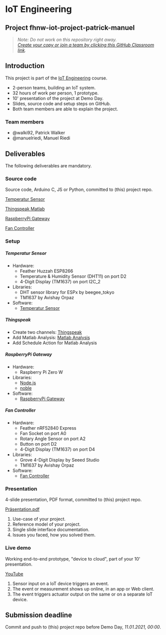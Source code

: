 # IoT Engineering
## Project fhnw-iot-project-patrick-manuel

> *Note: Do not work on this repository right away.*<br/>
> *[Create your copy or join a team by clicking this GitHub Classroom link](https://classroom.github.com/g/O6SKArpl).*

## Introduction
This project is part of the [IoT Engineering](../../../fhnw-iot) course.

* 2-person teams, building an IoT system.
* 32 hours of work per person, 1 prototype.
* 10' presentation of the project at Demo Day.
* Slides, source code and setup steps on GitHub.
* Both team members are able to explain the project.

### Team members
* @walki92, Patrick Walker
* @manuelriedi, Manuel Riedi

## Deliverables
The following deliverables are mandatory.

### Source code
Source code, Arduino C, JS or Python, committed to (this) project repo.

[Temperatur Sensor](Arduino/TempSensor/TempSensor.ino)

[Thingspeak Matlab](Thingspeak/AvgTemperature)

[RaspberryPi Gateway](Raspberry/BleToWiFiGateway.js)

[Fan Controller](Arduino/FanController/FanController.ino)

### Setup

##### Temperatur Sensor
* Hardware:
  * Feather Huzzah ESP8266
  * Temperature & Humidity Sensor (DHT11) on port D2
  * 4-Digit Display (TM1637) on port I2C_2
* Libraries:
  * DHT sensor library for ESPx by beegee_tokyo
  * TM1637 by Avishay Orpaz
* Software:
  * [Temperatur Sensor](Arduino/TempSensor/TempSensor.ino)

##### Thingspeak
* Create two channels: [Thingspeak](https://thingspeak.com/)
* Add Matlab Analysis: [Matlab Analysis](Thingspeak/AvgTemperature)
* Add Schedule Action for Matlab Analysis

##### RaspberryPi Gateway
* Hardware:
  * Raspberry Pi Zero W
* Libraries:
  * [Node.js](https://nodejs.org/en/)
  * [noble](https://github.com/abandonware/noble)
* Software:
  * [RaspberryPi Gateway](Raspberry/BleToWiFiGateway.js)

##### Fan Controller
* Hardware:
  * Feather nRF52840 Express
  * Fan Socket on port A0
  * Rotary Angle Sensor on port A2
  * Button on port D2
  * 4-Digit Display (TM1637) on port D4
* Libraries:
  * Grove 4-Digit Display by Seeed Studio
  * TM1637 by Avishay Orpaz
* Software:
  * [Fan Controller](Arduino/FanController/FanController.ino)

### Presentation
4-slide presentation, PDF format, committed to (this) project repo.

[Präsentation.pdf](Präsentation.pdf)

1) Use-case of your project.
2) Reference model of your project.
3) Single slide interface documentation.
4) Issues you faced, how you solved them.

### Live demo
Working end-to-end prototype, "device to cloud", part of your 10' presentation.

[YouTube](https://youtu.be/rVSUsYXkLBY)

1) Sensor input on a IoT device triggers an event.
2) The event or measurement shows up online, in an app or Web client.
3) The event triggers actuator output on the same or on a separate IoT device.

## Submission deadline
Commit and push to (this) project repo before Demo Day, _11.01.2021, 00:00_.
